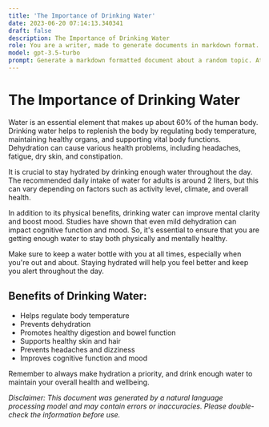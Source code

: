 ```yaml
---
title: 'The Importance of Drinking Water'
date: 2023-06-20 07:14:13.340341
draft: false
description: The Importance of Drinking Water
role: You are a writer, made to generate documents in markdown format. It is very important that all of the documents you generate are in valid markdown format.
model: gpt-3.5-turbo
prompt: Generate a markdown formatted document about a random topic. At the bottom, include a disclaimer explaining that the document was generated by you. The first line of the document should be the title. Make sure that the entire document is in proper markdown format, using a mix of various tags to make the document visually appealing.
---
```


# The Importance of Drinking Water

Water is an essential element that makes up about 60% of the human body. Drinking water helps to replenish the body by regulating body temperature, maintaining healthy organs, and supporting vital body functions. Dehydration can cause various health problems, including headaches, fatigue, dry skin, and constipation.

It is crucial to stay hydrated by drinking enough water throughout the day. The recommended daily intake of water for adults is around 2 liters, but this can vary depending on factors such as activity level, climate, and overall health. 

In addition to its physical benefits, drinking water can improve mental clarity and boost mood. Studies have shown that even mild dehydration can impact cognitive function and mood. So, it's essential to ensure that you are getting enough water to stay both physically and mentally healthy.

Make sure to keep a water bottle with you at all times, especially when you're out and about. Staying hydrated will help you feel better and keep you alert throughout the day.

## Benefits of Drinking Water:

- Helps regulate body temperature
- Prevents dehydration
- Promotes healthy digestion and bowel function
- Supports healthy skin and hair
- Prevents headaches and dizziness
- Improves cognitive function and mood

Remember to always make hydration a priority, and drink enough water to maintain your overall health and wellbeing.

*Disclaimer: This document was generated by a natural language processing model and may contain errors or inaccuracies. Please double-check the information before use.*